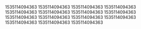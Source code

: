 1535114094363
1535114094363
1535114094363
1535114094363
1535114094363
1535114094363
1535114094363
1535114094363
1535114094363
1535114094363
1535114094363
1535114094363
1535114094363
1535114094363
1535114094363